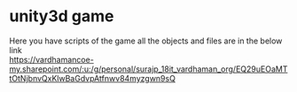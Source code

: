 # unity3d game
Here you have scripts of the game
all the objects and files are in the below link<br>
https://vardhamancoe-my.sharepoint.com/:u:/g/personal/surajp_18it_vardhaman_org/EQ29uEOaMTtOtNjbnvQxKlwBaGdvpAtfnwv84myzgwn9sQ
